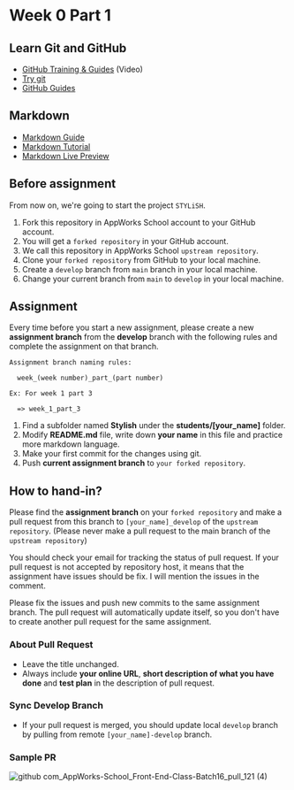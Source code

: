 # Week 0 Part 1

## Learn Git and GitHub

- [GitHub Training & Guides](https://www.youtube.com/watch?v=FyfwLX4HAxM&list=PLg7s6cbtAD15G8lNyoaYDuKZSKyJrgwB-&index=1) (Video)
- [Try git](https://try.github.io)
- [GitHub Guides](https://guides.github.com)

## Markdown

- [Markdown Guide](https://www.markdownguide.org/getting-started/)
- [Markdown Tutorial](https://www.markdowntutorial.com/)
- [Markdown Live Preview](https://markdownlivepreview.com/)

## Before assignment

From now on, we're going to start the project `STYLiSH`.

1. Fork this repository in AppWorks School account to your GitHub account.
2. You will get a `forked repository` in your GitHub account.
3. We call this repository in AppWorks School `upstream repository`.
4. Clone your `forked repository` from GitHub to your local machine.
5. Create a `develop` branch from `main` branch in your local machine.
6. Change your current branch from `main` to `develop` in your local machine.

## Assignment

Every time before you start a new assignment, please create a new **assignment branch** from the **develop** branch with the following rules and complete the assignment on that branch.

```
Assignment branch naming rules:

  week_(week number)_part_(part number)

Ex: For week 1 part 3

  => week_1_part_3
```

1. Find a subfolder named **Stylish** under the **students/[your_name]** folder.
2. Modify **README.md** file, write down **your name** in this file and practice more markdown language.
3. Make your first commit for the changes using git.
4. Push **current assignment branch** to `your forked repository`.

## How to hand-in?

Please find the **assignment branch** on your `forked repository` and make a pull request from this branch to `[your_name]_develop` of the `upstream repository`. (Please never make a pull request to the main branch of the `upstream repository`)

You should check your email for tracking the status of pull request. If your pull request is not accepted by repository host, it means that the assignment have issues should be fix. I will mention the issues in the comment.

Please fix the issues and push new commits to the same assignment branch. The pull request will automatically update itself, so you don't have to create another pull request for the same assignment.

### About Pull Request

- Leave the title unchanged.
- Always include **your online URL**, **short description of what you have done** and **test plan** in the description of pull request.

### Sync Develop Branch

- If your pull request is merged, you should update local `develop` branch by pulling from remote `[your_name]-develop` branch.

### Sample PR

![github com_AppWorks-School_Front-End-Class-Batch16_pull_121 (4)](https://user-images.githubusercontent.com/11663276/173797630-58573dba-d62b-40ea-905e-ea3331e96f59.png)
